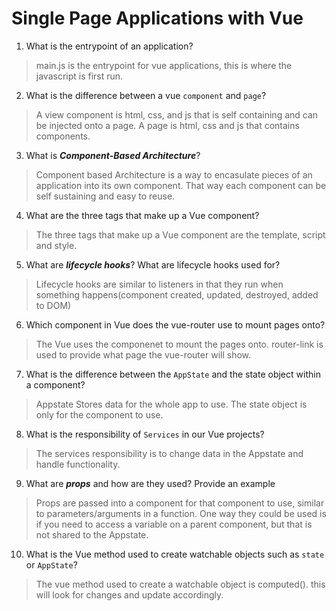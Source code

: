 # Single Page Applications with Vue
01. What is the entrypoint of an application?

  > main.js is the entrypoint for vue applications, this is where the javascript is first run.

02. What is the difference between a vue `component` and `page`?

  > A view component is html, css, and js that is self containing and can be injected onto a page. A page is html, css and js that contains components.

03. What is ***Component-Based Architecture***?

  > Component based Architecture is a way to encasulate pieces of an application into its own component. That way each component can be self sustaining and easy to reuse.

04. What are the three tags that make up a Vue component?

  > The three tags that make up a Vue component are the template, script and style.

05. What are ***lifecycle hooks***? What are lifecycle hooks used for?

  > Lifecycle hooks are similar to listeners in that they run when something happens(component created, updated, destroyed, added to DOM)

06. Which component in Vue does the vue-router use to mount pages onto?

  > The Vue uses the <vue-router></vue-router> componenet to mount the pages onto. router-link is used to provide what page the vue-router will show.

07. What is the difference between the `AppState` and the state object within a component?

  > Appstate Stores data for the whole app to use. The state object is only for the component to use.

08. What is the responsibility of `Services` in our Vue projects?

  > The services responsibility is to change data in the Appstate and handle functionality.

09. What are ***props*** and how are they used? Provide an example

  > Props are passed into a component for that component to use, similar to parameters/arguments in a function. One way they could be used is if you need to access a variable on a parent component, but that is not shared to the Appstate.

10. What is the Vue method used to create watchable objects such as `state` or `AppState`?

  > The vue method used to create a watchable object is computed(). this will look for changes and update accordingly.

